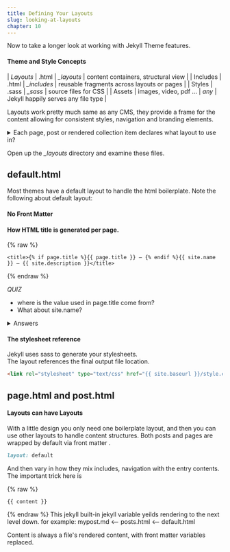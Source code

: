 ```yaml
---
title: Defining Your Layouts
slug: looking-at-layouts
chapter: 10
---
```

Now to take a longer look at working with Jekyll Theme features.

#### Theme and Style Concepts

| *Layouts* | .html | *_layouts* | content containers, structural view |
| Includes | .html | *_includes* | reusable fragments across layouts or pages |
| Styles | .sass  | *_sass* | source files for CSS |
| Assets | images, video, pdf ... | _any_ | Jekyll happily serves any file type |

Layouts work pretty much same as any CMS,  they provide a frame for the content
allowing for consistent styles, navigation and branding elements.

<details>
<summary>Each page, post or rendered collection item declares what layout to use in?</summary>
<p>
<strong>layout variable</strong>
</p>

<details>
<summary>layout variables get defined in?</summary>
<p>
<strong>Front Matter</strong>
<div> Front Matter Defaults in _config.yml</div>
</p>
</details>

</details>



Open up the *_layouts* directory and examine these files.

## default.html
Most themes have a default layout to handle the html boilerplate.  Note the following about default layout:

#### No Front Matter

#### How HTML title is generated per page.

{% raw %}
```liquid
<title>{% if page.title %}{{ page.title }} – {% endif %}{{ site.name }} – {{ site.description }}</title>
```
{% endraw %}

*QUIZ*
+ where is the value used in page.title come from?  
+ What about site.name?
<details>
  <summary>Answers</summary>
  <ul>
     <ol> Page's Front Matter or File name </ol>
     <ol> _config.yml </ol>
  </ul>
</details>  


#### The stylesheet reference
Jekyll uses sass to generate your stylesheets.  
The layout references the final output file location.

```html
<link rel="stylesheet" type="text/css" href="{{ site.baseurl }}/style.css" />
```

## page.html and post.html

#### Layouts can have Layouts
With a little design you only need one boilerplate layout,  and then you can
use other layouts to handle content structures.  Both posts  and pages
are wrapped by default via front matter .

```ruby
layout: default
```

And then vary in how they mix includes, navigation with the entry contents.
The important trick here is

{% raw %}
```jekyll
{{ content }}
```
{% endraw %}
This jekyll built-in jekyll variable yeilds rendering to the next level down.
for example:  mypost.md <-- posts.html <-- default.html

Content is always a file's rendered content,  with front matter variables replaced.
